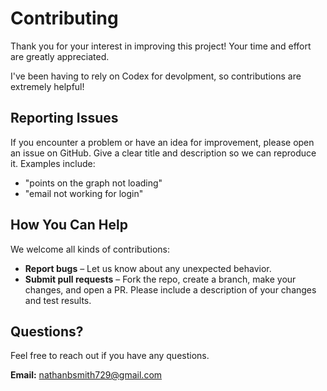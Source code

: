 # Contributing

Thank you for your interest in improving this project! Your time and effort are greatly appreciated.

I've been having to rely on Codex for devolpment, so contributions are extremely helpful!

## Reporting Issues
If you encounter a problem or have an idea for improvement, please open an issue on GitHub. Give a clear title and description so we can reproduce it. Examples include:
- "points on the graph not loading"
- "email not working for login"

## How You Can Help
We welcome all kinds of contributions:
- **Report bugs** – Let us know about any unexpected behavior.
- **Submit pull requests** – Fork the repo, create a branch, make your changes, and open a PR. Please include a description of your changes and test results.

## Questions?
Feel free to reach out if you have any questions.

**Email:** nathanbsmith729@gmail.com
